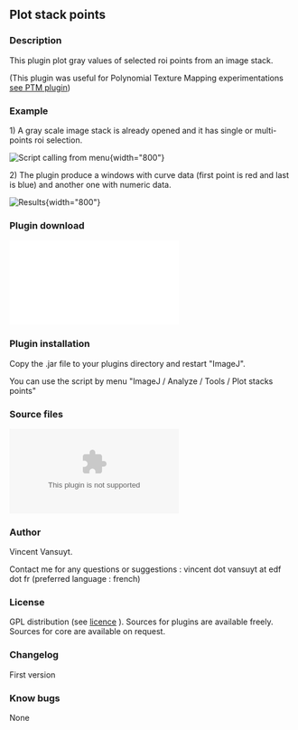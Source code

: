 ## Plot stack points

### Description

This plugin plot gray values of selected roi points from an image stack.

(This plugin was useful for Polynomial Texture Mapping experimentations
[see PTM
plugin](http://imagejdocu.tudor.lu/doku.php?id=plugin:stacks:normal_map_computing_using_ptm:start))

### Example

1\) A gray scale image stack is already opened and it has single or
multi-points roi selection.

![Script calling from
menu](/plugin/stacks/plot_stack_points/appel_script.png){width="800"}

2\) The plugin produce a windows with curve data (first point is red and
last is blue) and another one with numeric data.

![Results](/plugin/stacks/plot_stack_points/results.png){width="800"}

### Plugin download

![](/plugin/stacks/plot_stack_points/plot_stacks_points.jar)

### Plugin installation

Copy the .jar file to your plugins directory and restart "ImageJ".

You can use the script by menu "ImageJ / Analyze / Tools / Plot stacks
points"

### Source files

![](/plugin/stacks/plot_stack_points/plot_stacks_points-src.zip)

### Author

Vincent Vansuyt.

Contact me for any questions or suggestions : vincent dot vansuyt at edf
dot fr (preferred language : french)

### License

GPL distribution (see [licence](http://www.gnu.org/licenses/) ). Sources
for plugins are available freely. Sources for core are available on
request.

### Changelog

First version

### Know bugs

None
